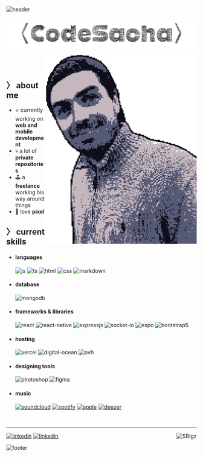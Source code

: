 ![header](https://capsule-render.vercel.app/api?type=waving&color=0:0f0f1b,20:565a75,40:c6b7be,60:c6b7be,80:565a75,100:0f0f1b)

<p align = center ><img src="./banner.png"> </p>

<div>

<img align="right" width="400" height="500" alt="SBigz" src="./right.png"/>
</br>
</br>

<h2> 〉 about me </h2>
  
- ⭐ currently working on **web and mobile development**
- 💀 a lot of **private repositories**
- 🕹️ a **freelance** working his way around things
- 👾 love **pixel**
  
<h2> 〉 current skills  </h2>
  
- <h4> languages </h4>
  <img src = "https://img.shields.io/badge/JavaScript-black?style=for-the-badge&logo=javascript&logoColor=F7DF1E" alt = "js" />
  <img src = "https://img.shields.io/badge/TypeScript-black?style=for-the-badge&logo=typescript&logoColor=blue" alt = "ts" />
  <img src = "https://img.shields.io/badge/HTML5-black?style=for-the-badge&logo=html5&logoColor=orange" alt = "html" />
  <img src = "https://img.shields.io/badge/CSS3-black?style=for-the-badge&logo=css3&logoColor=blue" alt = "css" />
  <img src = "https://img.shields.io/badge/markdown-%23000000.svg?style=for-the-badge&logo=markdown&logoColor=white" alt = "markdown" />
  
- <h4> database </h4>
  <img src = "https://img.shields.io/badge/MongoDB-black?style=for-the-badge&logo=mongodb&logoColor=green" alt = "mongodb" />

- <h4> frameworks & libraries </h4>
  <img src = "https://img.shields.io/badge/react-black?style=for-the-badge&logo=react&logoColor=%2361DAFB" alt = "react" />
  <img src = "https://img.shields.io/badge/react_native-black?style=for-the-badge&logo=react&logoColor=%2361DAFB" alt = "react-native" />
  <img src = "https://img.shields.io/badge/express.js-black?style=for-the-badge&logo=express&logoColor=%2361DAFB" alt = "expressjs" />
  <img src = "https://img.shields.io/badge/Socket.io-black?style=for-the-badge&logo=socket.io&badgeColor=010101" alt = "socket-io" />
  <img src = "https://img.shields.io/badge/expo-black?style=for-the-badge&logo=expo&logoColor=#D04A37" alt = "expo" />
  <img src = "https://img.shields.io/badge/bootstrap-black?style=for-the-badge&logo=bootstrap&logoColor=violet" alt = "bootstrap5" />

- <h4> hosting </h4>
  <img src = "https://img.shields.io/badge/vercel-black?style=for-the-badge&logo=vercel&logoColor=white" alt = "vercel" />
  <img src = "https://img.shields.io/badge/DigitalOcean-black?style=for-the-badge&logo=digitalOcean&logoColor=blue" alt = "digital-ocean" />
  <img src = "https://img.shields.io/badge/ovh-black?style=for-the-badge&logo=ovh&logoColor=lightblue" alt = "ovh" />
- <h4> designing tools </h4>
  <img src = "https://img.shields.io/badge/adobe%20photoshop-black?style=for-the-badge&logo=adobe%20photoshop&logoColor=cyan" alt = "photoshop" />
  <img src = "https://img.shields.io/badge/figma-black?style=for-the-badge&logo=figma&logoColor=violet" alt = "figma" />
- <h4> music </h4>
  <a href="https://www.soundcloud.com/sbigz" target="_blank"><img src = "https://img.shields.io/badge/sound%20cloud-black?style=for-the-badge&logo=soundcloud&logoColor=orange" alt = "soundcloud" /></a>
  <a href="https://open.spotify.com/artist/0ggEZfElbLKckqn4O5vbcP" target="_blank"><img src = "https://img.shields.io/badge/Spotify-black?style=for-the-badge&logo=spotify&logoColor=green" alt = "spotify" /></a>
  <a href="https://music.apple.com/fr/artist/sbigz/1540002649" target="_blank"><img src = "https://img.shields.io/badge/Apple_Music-black?style=for-the-badge&logo=apple-music&logoColor=fc3c44" alt = "apple" /></a>
  <a href="https://www.deezer.com/fr/artist/113167382" target="_blank"><img src = "https://img.shields.io/badge/Deezer-black?style=for-the-badge&logo=deezer&logoColor=blue" alt = "deezer" /></a>

</br>
</div>

---

<img align="right" src="https://komarev.com/ghpvc/?username=SBigz&label=Visitors_👀&color=lightgray&style=flat-square" alt="SBigz" />

<a href="https://www.linkedin.com/company/93264941/" target="_blank"><img src="https://img.shields.io/badge/-CodeSacha-blue?logo=linkedin&style=flat-square" alt="linkedin"></a>
<a href="https://www.linkedin.com/in/sacha-bigou" target="_blank"><img src="https://img.shields.io/badge/-Sacha_Bigou-blue?logo=linkedin&style=flat-square" alt="linkedin"></a>

![footer](https://capsule-render.vercel.app/api?type=waving&color=0:0f0f1b,20:565a75,40:c6b7be,60:c6b7be,80:565a75,100:0f0f1b&section=footer)
